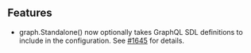 ## Features

- graph.Standalone() now optionally takes GraphQL SDL definitions to include in the configuration. See [#1645](https://github.com/grafbase/grafbase/pull/1645) for details.
